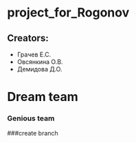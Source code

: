 # project_for_Rogonov
## Creators:
* Грачев Е.С.
* Овсянкина О.В.
* Демидова Д.О.

# Dream team
### Genious team 



###create branch